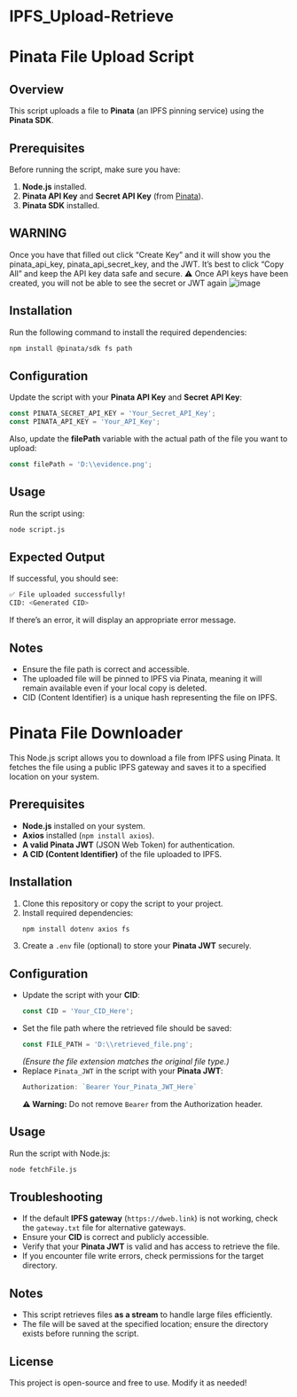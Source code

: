 # IPFS_Upload-Retrieve
# Pinata File Upload Script

## Overview
This script uploads a file to **Pinata** (an IPFS pinning service) using the **Pinata SDK**.

## Prerequisites
Before running the script, make sure you have:
1. **Node.js** installed.
2. **Pinata API Key** and **Secret API Key** (from [Pinata](https://www.pinata.cloud)).
3. **Pinata SDK** installed.

## WARNING 
Once you have that filled out click “Create Key” and it will show you the pinata_api_key, pinata_api_secret_key, and the JWT. It’s best to click “Copy All” and keep the API key data safe and secure. ⚠️ Once API keys have been created, you will not be able to see the secret or JWT again
![image](https://github.com/user-attachments/assets/b524ee17-9581-4ffb-8439-d0f9914bc94c)


## Installation
Run the following command to install the required dependencies:
```sh
npm install @pinata/sdk fs path
```

## Configuration
Update the script with your **Pinata API Key** and **Secret API Key**:
```js
const PINATA_SECRET_API_KEY = 'Your_Secret_API_Key';
const PINATA_API_KEY = 'Your_API_Key';
```

Also, update the **filePath** variable with the actual path of the file you want to upload:
```js
const filePath = 'D:\\evidence.png';
```

## Usage
Run the script using:
```sh
node script.js
```

## Expected Output
If successful, you should see:
```sh
✅ File uploaded successfully!
CID: <Generated CID>
```
If there’s an error, it will display an appropriate error message.

## Notes
- Ensure the file path is correct and accessible.
- The uploaded file will be pinned to IPFS via Pinata, meaning it will remain available even if your local copy is deleted.
- CID (Content Identifier) is a unique hash representing the file on IPFS.

# Pinata File Downloader

This Node.js script allows you to download a file from IPFS using Pinata. It fetches the file using a public IPFS gateway and saves it to a specified location on your system.

## Prerequisites

- **Node.js** installed on your system.
- **Axios** installed (`npm install axios`).
- **A valid Pinata JWT** (JSON Web Token) for authentication.
- **A CID (Content Identifier)** of the file uploaded to IPFS.

## Installation

1. Clone this repository or copy the script to your project.
2. Install required dependencies:
   ```sh
   npm install dotenv axios fs
   ```
3. Create a `.env` file (optional) to store your **Pinata JWT** securely.

## Configuration

- Update the script with your **CID**:
  ```js
  const CID = 'Your_CID_Here';
  ```
- Set the file path where the retrieved file should be saved:
  ```js
  const FILE_PATH = 'D:\\retrieved_file.png';
  ```
  *(Ensure the file extension matches the original file type.)*
- Replace `Pinata_JWT` in the script with your **Pinata JWT**:
  ```js
  Authorization: `Bearer Your_Pinata_JWT_Here`
  ```
  **⚠️ Warning:** Do not remove `Bearer` from the Authorization header.

## Usage

Run the script with Node.js:
```sh
node fetchFile.js
```

## Troubleshooting

- If the default **IPFS gateway** (`https://dweb.link`) is not working, check the `gateway.txt` file for alternative gateways.
- Ensure your **CID** is correct and publicly accessible.
- Verify that your **Pinata JWT** is valid and has access to retrieve the file.
- If you encounter file write errors, check permissions for the target directory.

## Notes

- This script retrieves files **as a stream** to handle large files efficiently.
- The file will be saved at the specified location; ensure the directory exists before running the script.

## License

This project is open-source and free to use. Modify it as needed!


